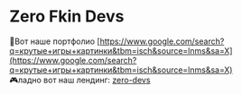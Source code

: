 # Zero Fkin Devs
🤔Вот наше портфолио [https://www.google.com/search?q=крутые+игры+картинки&tbm=isch&source=lnms&sa=X](https://www.google.com/search?q=крутые+игры+картинки&tbm=isch&source=lnms&sa=X)  
🎮ладно вот наш лендинг: [zero-devs](http://ashen-hermit.42web.io/zero-devs/)
